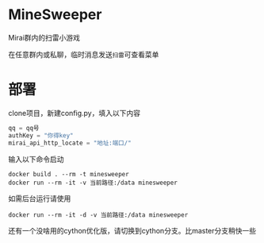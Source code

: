 # MineSweeper
Mirai群内的扫雷小游戏

在任意群内或私聊，临时消息发送`扫雷`可查看菜单

# 部署

clone项目，新建config.py，填入以下内容
```python
qq = qq号
authKey = "你得key"
mirai_api_http_locate = "地址:端口/"
```
输入以下命令启动
```
docker build . --rm -t minesweeper
docker run --rm -it -v 当前路径:/data minesweeper
```
如需后台运行请使用
```
docker run --rm -it -d -v 当前路径:/data minesweeper
```


还有一个没啥用的cython优化版，请切换到cython分支。比master分支稍快一些
